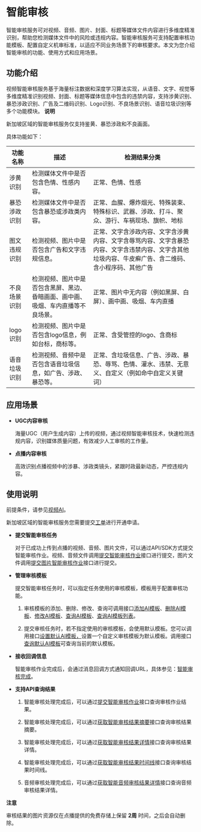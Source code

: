 智能审核 
=========================

智能审核服务可对视频、音频、图片、封面、标题等媒体文件内容进行多维度精准识别，帮助您检测媒体文件中的风险或违规内容。智能审核服务可支持配置审核功能模板、配置自定义机审标准，以适应不同业务场景下的审核要求。本文为您介绍智能审核的功能、使用方式和应用场景。

功能介绍 
-------------------------

视频智能审核服务基于海量标注数据和深度学习算法实现，从语音、文字、视觉等多维度精准识别视频、封面、标题等媒体信息中包含的违禁内容，支持涉黄识别、暴恐涉政识别、广告及二维码识别、Logo识别、不良场景识别、语音垃圾识别等多个功能模块。
**说明**

新加坡区域的智能审核服务仅支持鉴黄、暴恐涉政和不良画面。

具体功能如下：


|  功能名称  |                    描述                    |                                   检测结果分类                                   |
|--------|------------------------------------------|----------------------------------------------------------------------------|
| 涉黄识别   | 检测媒体文件中是否包含色情、性感内容。                      | 正常、色情、性感                                                                   |
| 暴恐涉政识别 | 检测媒体文件中是否包含暴恐或涉政类内容。                     | 正常、血腥、爆炸烟光、特殊装束、特殊标识、武器、涉政、打斗、聚众、游行、车祸现场、旗帜、地标                             |
| 图文违规识别 | 检测视频、图片中是否包含广告和文字违规信息。                   | 正常、文字含涉政内容、文字含涉黄内容、文字含辱骂内容、文字含暴恐内容、文字含违禁内容、文字含其他垃圾内容、牛皮癣广告、含二维码、含小程序码、其他广告 |
| 不良场景识别 | 检测视频、图片中是否包含黑屏、黑边、昏暗画面、画中画、吸烟、车内直播等不良场景。 | 正常、图片中无内容（例如黑屏、白屏）、画中画、吸烟、车内直播                                             |
| logo识别 | 检测视频、图片中是否包含logo信息，例如台标，商标等。             | 正常、含受管控的logo、含商标                                                           |
| 语音垃圾识别 | 检测视频、音频中是否包含语音垃圾信息，如广告、涉政、暴恐等。           | 正常、含垃圾信息、广告、涉政、暴恐、辱骂、色情、灌水、违禁、无意义、自定义（例如命中自定义关键词）                          |



应用场景 
-------------------------

* **UGC内容审核** 

  海量UGC（用户生成内容）上传的视频，通过视频智能审核技术，快速检测违规内容，识别媒体质量问题，有效减少人工审核的工作量。
  

* **点播内容审核** 

  高效识别点播视频中的涉暴、涉政类镜头，紧跟时政最新动态，严控违规内容。
  




使用说明 
-------------------------

前提条件，请参见[视频AI]()。

新加坡区域的智能审核服务您需要提交[工单](https://ticket-intl.console.aliyun.com/#/ticket/createIndex)进行开通申请。

* **提交智能审核任务** 

  对于已成功上传到点播的视频、音频、图片文件，可以通过API/SDK方式提交智能审核作业。视频、音频文件调用[提交智能审核作业]()接口进行提交，图片文件调用[提交图片智能审核作业]()接口进行提交。
  




<!-- -->

* **管理审核模板** 

  提交智能审核任务时，可以指定任务使用的审核模板，模板用于配置审核功能。
  1. 审核模板的添加、删除、修改、查询可调用接口[添加AI模板]()、[删除AI模板]()、[修改AI模板]()、[查询AI模板]()、[查询AI模板列表]()。

     
  
  2. 提交审核任务时，若不指定使用的审核模板，会使用默认模板。您可以调用接口[设置默认AI模板，]()设置一个自定义审核模板为默认模板。调用接口[查询默认AI模板]()可查询当前的默认模板。

     
  

  




<!-- -->

* **接收回调信息** 

  智能审核作业完成后，会通过消息回调方式通知回调URL，具体参见：[智能审核完成](/intl.zh-CN/开发指南/事件通知/事件列表/智能审核完成.md)。
  




<!-- -->

* **支持API查询结果** 

  1. 智能审核处理完成后，可以通过[提交智能审核作业]()接口查询审核作业结果。

     
  
  2. 智能审核处理完成后，可以通过[获取智能审核结果摘要]()接口查询审核结果摘要。

     
  
  3. 智能审核处理完成后，可以通过[获取智能审核结果详情]()接口查询审核结果详情。

     
  
  4. 智能审核处理完成后，可以通过[获取智能审核结果时间线]()接口查询审核结果时间线。

     
  
  5. 音频审核处理完成后，可以通过[获取智能音频审核结果详情]()接口查询音频审核结果详情。

     
  

  



**注意**

审核结果的图片资源仅在点播提供的免费存储上保留 **2周** 时间，之后会自动删除。
